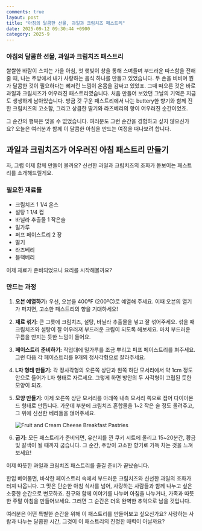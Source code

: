 ```yaml
---
comments: true
layout: post
title: "아침의 달콤한 선물, 과일과 크림치즈 패스트리"
date: 2025-09-12 09:30:44 +0900
category: 2025-9
---
```


### 아침의 달콤한 선물, 과일과 크림치즈 패스트리

쌀쌀한 바람이 스치는 가을 아침, 첫 햇빛이 창을 통해 스며들며 부드러운 따스함을 전해줄 때, 나는 주방에서 내가 사랑하는 음식 하나를 만들고 있었습니다. 두 손을 비비며 뭔가 달콤한 것이 필요하다는 뼈저린 느낌이 온몸을 감싸고 있었죠. 그때 떠오른 것은 바로 과일과 크림치즈가 어우러진 패스트리였습니다. 처음 만들어 보았던 그날의 기억은 지금도 생생하게 남아있습니다. 방금 갓 구운 패스트리에서 나는 buttery한 향기와 함께 진한 크림치즈의 고소함, 그리고 상큼한 딸기와 라즈베리의 향이 어우러진 순간이었죠. 

그 순간의 행복은 잊을 수 없었습니다. 여러분도 그런 순간을 경험하고 싶지 않으신가요? 오늘은 여러분과 함께 이 달콤한 아침을 만드는 여정을 떠나보려 합니다.

 

## 과일과 크림치즈가 어우러진 아침 패스트리 만들기

자, 그럼 이제 함께 만들어 볼까요? 신선한 과일과 크림치즈의 조화가 돋보이는 패스트리를 소개해드릴게요.

### 필요한 재료들

- 크림치즈 1 1/4 온스
- 설탕 1 1/4 컵
- 바닐라 추출물 1 작은술
- 밀가루
- 퍼프 페이스트리 2 장
- 딸기
- 라즈베리
- 블랙베리

이제 재료가 준비되었으니 요리를 시작해볼까요?

 

### 만드는 과정

1. **오븐 예열하기:** 우선, 오븐을 400ºF (200ºC)로 예열해 주세요. 이때 오븐의 열기가 퍼지면, 고소한 패스트리의 향을 기대하세요!

2. **재료 섞기:** 큰 그릇에 크림치즈, 설탕, 바닐라 추출물을 넣고 잘 섞어주세요. 섞을 때 크림치즈와 설탕이 잘 어우러져 부드러운 크림이 되도록 해보세요. 마치 부드러운 구름을 만지는 듯한 느낌이 들어요.

3. **페이스트리 준비하기:** 작업대에 밀가루를 조금 뿌리고 퍼프 페이스트리를 펴주세요. 그런 다음 각 페이스트리를 9개의 정사각형으로 잘라주세요.

4. **L자 형태 만들기:** 각 정사각형의 오른쪽 상단과 왼쪽 하단 모서리에서 약 1cm 정도 안으로 들어가 L자 형태로 자르세요. 그렇게 하면 방안의 두 사각형이 고립된 듯한 모양이 되죠.

5. **모양 만들기:** 이제 오른쪽 상단 모서리를 아래쪽 내측 모서리 쪽으로 접어 다이아몬드 형태로 만듭니다. 가운데 부분에 크림치즈 혼합물을 1~2 작은 술 정도 올려주고, 그 위에 신선한 베리들을 얹어주세요.

   ![Fruit and Cream Cheese Breakfast Pastries](https://www.themealdb.com/images/media/meals/1543774956.jpg)

6. **굽기:** 모든 패스트리가 준비되면, 유산지를 깐 쿠키 시트에 올리고 15~20분간, 황금빛 갈색이 될 때까지 굽습니다. 그 순간, 주방이 고소한 향기로 가득 차는 것을 느껴보세요!

 

이제 따뜻한 과일과 크림치즈 패스트리를 즐길 준비가 끝났습니다.

 

한입 베어물면, 바삭한 페이스트리 속에서 부드러운 크림치즈와 신선한 과일의 조화가 터져 나옵니다. 그 맛은 단순한 아침 식사를 넘어, 사랑하는 사람들과 함께 나누고 싶은 소중한 순간으로 변모하죠. 친구와 함께 이야기를 나누며 아침을 나누거나, 가족과 따뜻한 주말 아침을 만들어보세요. 그러면 그 순간은 더욱 완벽한 추억으로 남을 것입니다.

 

여러분은 어떤 특별한 순간을 위해 이 패스트리를 만들어보고 싶으신가요? 사랑하는 사람과 나누는 달콤한 시간, 그것이 이 패스트리의 진정한 매력이 아닐까요?